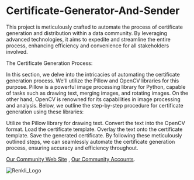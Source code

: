# Certificate-Generator-And-Sender
This project is meticulously crafted to automate the process of certificate generation and distribution within a data community. By leveraging advanced technologies, it aims to expedite and streamline the entire process, enhancing efficiency and convenience for all stakeholders involved.

The Certificate Generation Process:

In this section, we delve into the intricacies of automating the certificate generation process. We'll utilize the Pillow and OpenCV libraries for this purpose. Pillow is a powerful image processing library for Python, capable of tasks such as drawing text, merging images, and rotating images. On the other hand, OpenCV is renowned for its capabilities in image processing and analysis. Below, we outline the step-by-step procedure for certificate generation using these libraries:

Utilize the Pillow library for drawing text.
Convert the text into the OpenCV format.
Load the certificate template.
Overlay the text onto the certificate template.
Save the generated certificate.
By following these meticulously outlined steps, we can seamlessly automate the certificate generation process, ensuring accuracy and efficiency throughout.


[Our Community Web Site](https://veri.mcbu.edu.tr/) ,
[Our Community Accounts](https://veri.mcbu.edu.tr/hesaplarimiz).


![Renkli_Logo](https://github.com/Furk4nBulut/Certificate-Generator-And-Sender/assets/93736726/e8dd8aa3-01ac-4f14-8736-be8638537d30)

